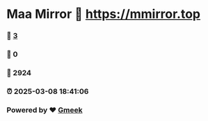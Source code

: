 # Maa Mirror :link: https://mmirror.top 
### :page_facing_up: [3](https://mmirror.top/tag.html) 
### :speech_balloon: 0 
### :hibiscus: 2924 
### :alarm_clock: 2025-03-08 18:41:06 
### Powered by :heart: [Gmeek](https://github.com/Meekdai/Gmeek)

